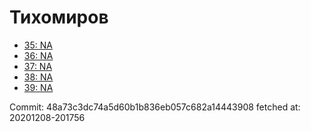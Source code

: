 # Тихомиров
- [35: NA](35.md)
- [36: NA](36.md)
- [37: NA](37.md)
- [38: NA](38.md)
- [39: NA](39.md)

Commit: 48a73c3dc74a5d60b1b836eb057c682a14443908
 fetched at: 20201208-201756

